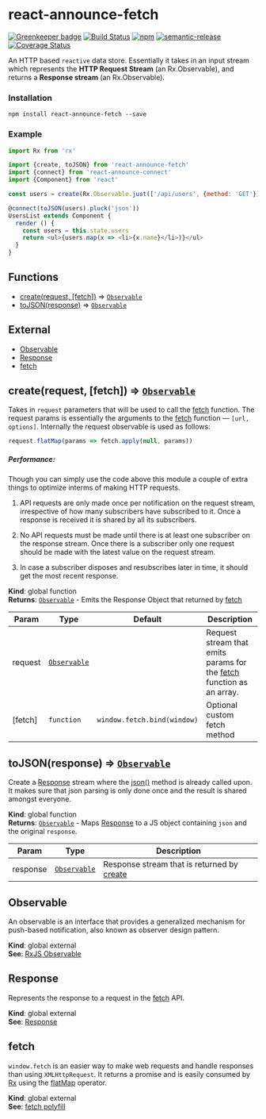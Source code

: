 # react-announce-fetch

[![Greenkeeper badge](https://badges.greenkeeper.io/tusharmath/react-announce-fetch.svg)](https://greenkeeper.io/)
[![Build Status][travis-svg]][travis]
[![npm][npm-svg]][npm]
[![semantic-release][semantic-release-svg]][semantic-release]
[![Coverage Status][coverage-svg]][coverage]

[travis-svg]:           https://travis-ci.org/tusharmath/react-announce-fetch.svg?branch=master
[travis]:               https://travis-ci.org/tusharmath/react-announce-fetch
[semantic-release-svg]: https://img.shields.io/badge/%20%20%F0%9F%93%A6%F0%9F%9A%80-semantic--release-e10079.svg
[semantic-release]:     https://github.com/semantic-release/semantic-release
[coverage-svg]:         https://coveralls.io/repos/github/tusharmath/react-announce-fetch/badge.svg?branch=master
[coverage]:             https://coveralls.io/github/tusharmath/react-announce-fetch?branch=master
[npm-svg]:              https://img.shields.io/npm/v/react-announce-fetch.svg
[npm]:                  https://www.npmjs.com/package/react-announce-fetch


An HTTP based `reactive` data store. Essentially it takes in an input stream  which represents the **HTTP Request Stream** (an Rx.Observable), and returns a **Response stream** (an Rx.Observable).

### Installation
```
npm install react-announce-fetch --save
```

### Example

```javascript
import Rx from 'rx'

import {create, toJSON} from 'react-announce-fetch'
import {connect} from 'react-announce-connect'
import {Component} from 'react'

const users = create(Rx.Observable.just(['/api/users', {method: 'GET'}]))

@connect(toJSON(users).pluck('json'))
UsersList extends Component {
  render () {
    const users = this.state.users
    return <ul>{users.map(x => <li>{x.name}</li>)}</ul>
  }
}

```

## Functions

* [create(request, [fetch])](#create) ⇒ <code>[Observable](#external_Observable)</code>
* [toJSON(response)](#toJSON) ⇒ <code>[Observable](#external_Observable)</code>

## External

* [Observable](#external_Observable)
* [Response](#external_Response)
* [fetch](#external_fetch)

<a name="create"></a>

## create(request, [fetch]) ⇒ <code>[Observable](#external_Observable)</code>
Takes in `request` parameters that will be used to call the [fetch](#external_fetch) function.
The request params is essentially the arguments to the [fetch](#external_fetch) function — `[url, options]`.
Internally the request observable is used as follows:
```js
request.flatMap(params => fetch.apply(null, params))
```
##### Performance:
Though you can simply use the code above this module a couple of extra things to optimize interms of making HTTP requests.

1. API requests are only made once per notification on the request stream, irrespective of how many subscribers have subscribed to it.
Once a response is received it is shared by all its subscribers.

2. No API requests must be made until there is at least one subscriber on the response stream.
Once there is a subscriber only one request should be made with the latest value on the request stream.

3. In case a subscriber disposes and resubscribes later in time, it should get the most recent response.

**Kind**: global function  
**Returns**: <code>[Observable](#external_Observable)</code> - Emits the Response Object that returned by [fetch](#external_fetch)  

| Param | Type | Default | Description |
| --- | --- | --- | --- |
| request | <code>[Observable](#external_Observable)</code> |  | Request stream that emits params for the [fetch](#external_fetch) function as an array. |
| [fetch] | <code>function</code> | <code>window.fetch.bind(window)</code> | Optional custom fetch method |

<a name="toJSON"></a>

## toJSON(response) ⇒ <code>[Observable](#external_Observable)</code>
Create a [Response](#external_Response) stream where the [json()](https://developer.mozilla.org/en-US/docs/Web/API/Body/json) method is already called upon.
It makes sure that json parsing is only done once and the result is shared amongst everyone.

**Kind**: global function  
**Returns**: <code>[Observable](#external_Observable)</code> - Maps [Response](#external_Response) to a JS object containing `json` and the original `response`.  

| Param | Type | Description |
| --- | --- | --- |
| response | <code>[Observable](#external_Observable)</code> | Response stream that is returned by [create](#create) |

<a name="external_Observable"></a>

## Observable
An observable is an interface that provides a generalized mechanism for push-based notification,
also known as observer design pattern.

**Kind**: global external  
**See**: [RxJS Observable](https://github.com/Reactive-Extensions/RxJS/blob/master/doc/api/core/observable.md)  
<a name="external_Response"></a>

## Response
Represents the response to a request in the [fetch](#external_fetch) API.

**Kind**: global external  
**See**: [Response](https://developer.mozilla.org/en-US/docs/Web/API/Response)  
<a name="external_fetch"></a>

## fetch
`window.fetch` is an easier way to make web requests and handle responses than using `XMLHttpRequest`.
It returns a promise and is easily consumed by [Rx](https://github.com/Reactive-Extensions/RxJS)
using the [flatMap](https://github.com/Reactive-Extensions/RxJS/blob/master/doc/api/core/operators/selectmany.md) operator.

**Kind**: global external  
**See**: [fetch polyfill](https://github.com/github/fetch)  
